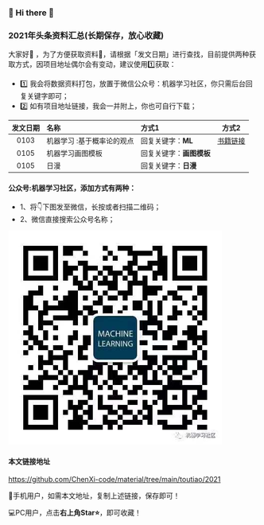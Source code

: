 ### 🙋 Hi there 🌱
### 2021年头条资料汇总(长期保存，放心收藏)

大家好👯 ，为了方便获取资料📘，请根据「发文日期」进行查找，目前提供两种获取方式，因项目地址偶尔会有变动，建议使用1️⃣获取：
- 1️⃣ 我会将数据资料打包，放置于微信公众号：机器学习社区，你只需后台回复关键字即可；
- 2️⃣ 如有项目地址链接，我会一并附上，你也可自行下载；

| 发文日期 |名称|方式1 |方式2|
| :---------:|:-----------|:-----------|:-----------:|
| 0103 |机器学习 :基于概率论的观点|回复关键字：**ML** |[书籍链接](https://github.com/probml/pml-book/releases/download/2020-12-28/pml1-2020-12-28.pdf)|
| 0105 | 机器学习画图模板 |回复关键字：**画图模板**  ||
| 0105 | 日漫 | 回复关键字：**日漫**  ||

#### 公众号:机器学习社区，添加方式有两种：

- 1、将👇下图发至微信，长按或者扫描二维码；
- 2、微信直接搜索公众号名称；

![机器学习社区](/2021/pic/WechatIMG14.jpeg)

#### 本文链接地址

https://github.com/ChenXi-code/material/tree/main/toutiao/2021

📱手机用户，如需本文地址，复制上述链接，保存即可！

💻PC用户，点击**右上角Star⭐**，即可收藏！
